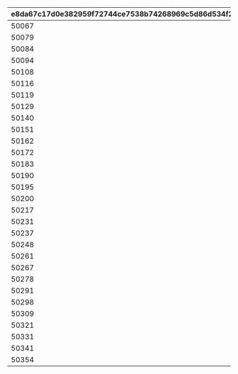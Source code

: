 |e8da67c17d0e382959f72744ce7538b74268969c5d86d534f26edde3c4dbf4a0|36f49fe5077beec08ffe795d9215dc3b85cc5710c2f0fd60a3a21dbcfb301b1e|639f9ff47834cf2f9662dad52e439d56d4ccdb31946a2c38f66be742781b1470|637a0e2583e7597fe5540ebcc468a29e3c09ceef00b4a78feebcdaa053b7348e|75a93404f0bf677729cfbc19cd99aa87373518bb7c9e7bee945db6d785d1e943|07a68baba4f5d1a495c0448e3432a6f9fbd8a79b2eddf09744db6a66ef03dd83|40510e3db2e5570678513f7438bfed737b914f55154621f54e396bca94e18a86|9c4a745179db891553497aa11320121197a843a86039379f53ea7da9bde2adad|234328de4639f070993838047677e7107c5f7cce19ce9b94dfac48530278cc0b|f1c9148062b8dbffaf9878292ffbf22fdd22b5b408ebec677fb0fd2af2c429f1|afe1c20e121f34b410fc79a216606dad3373dc42a9663578ed17c178c27e1332|
| --- | --- | --- | --- | --- | --- | --- | --- | --- | --- | --- |
|50067|0|0|10002|0|0|10001|0|0|10003|10005|
|50079|0|0|10002|0|0|10001|10006|0|10003|10005|
|50084|10007|0|10002|0|0|10001|10006|0|10003|10005|
|50094|10007|0|10002|0|0|10001|10006|10008|10003|10005|
|50108|10007|0|10002|10009|0|10001|10006|10008|10003|10005|
|50116|10007|0|10002|10009|0|10001|10006|10008|10003|10005|
|50119|10007|10010|10002|10009|0|10001|10006|10008|10003|10005|
|50129|10007|10010|10002|10009|0|10001|10006|10008|10003|10005|
|50140|10007|10010|10002|10009|10011|10001|10006|10008|10003|10005|
|50151|10008|10011|10003|10010|10012|10002|10007|10009|10005|10006|
|50162|0|0|10010|0|0|10009|10013|0|10011|10012|
|50172|0|0|10011|0|0|10010|10014|0|10012|10013|
|50183|0|0|10012|0|0|10011|10015|0|10013|10014|
|50190|0|0|10014|0|0|10013|10005|0|10015|10007|
|50195|0|0|10013|0|0|10012|10016|0|10014|10015|
|50200|0|0|10015|0|0|10014|10002|0|10016|10003|
|50217|0|0|10014|0|0|10013|10017|0|10015|10016|
|50231|0|0|10016|0|0|10015|10009|0|10017|10010|
|50237|0|0|10015|0|0|10014|10018|0|10016|10017|
|50248|0|0|0|0|0|10019|0|0|0|0|
|50261|0|0|0|0|0|10011|0|0|0|0|
|50267|0|0|0|0|0|10020|0|0|0|0|
|50278|0|0|0|0|0|10021|0|0|0|0|
|50291|0|0|0|0|0|10006|0|0|0|0|
|50298|0|0|0|0|0|10022|0|0|0|0|
|50309|0|0|0|0|0|10023|0|0|0|0|
|50321|0|0|0|0|0|10024|0|0|0|0|
|50331|0|0|0|0|0|10025|0|0|0|0|
|50341|0|0|0|0|0|10026|0|0|0|0|
|50354|0|0|0|0|0|10027|0|0|0|0|
